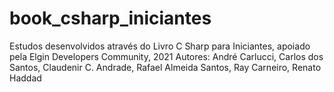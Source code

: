 # book_csharp_iniciantes
Estudos desenvolvidos através do Livro C Sharp para Iniciantes, apoiado pela Elgin Developers Community, 2021
Autores: André Carlucci, Carlos dos Santos, Claudenir C. Andrade, Rafael Almeida Santos, Ray Carneiro, Renato Haddad
